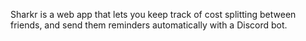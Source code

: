 Sharkr is a web app that lets you keep track of cost splitting between friends, and send them reminders automatically with a Discord bot.
